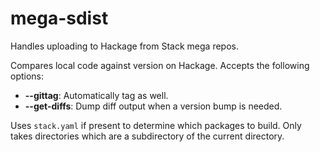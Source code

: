 # mega-sdist

Handles uploading to Hackage from Stack mega repos.

Compares local code against version on Hackage. Accepts the following options:

* __--gittag__: Automatically tag as well.
* __--get-diffs__: Dump diff output when a version bump is needed.

Uses `stack.yaml` if present to determine which packages to
build. Only takes directories which are a subdirectory of the current
directory.

